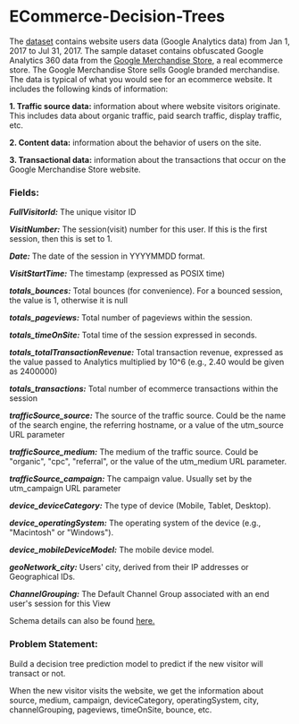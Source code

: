 # ECommerce-Decision-Trees

The [dataset](https://storage.googleapis.com/sample_user_behavior_data/sample_user_data.csv) contains website users data (Google Analytics data) from Jan 1, 2017 to Jul 31, 2017. The sample dataset contains obfuscated Google Analytics 360 data from the [Google Merchandise Store](https://www.googlemerchandisestore.com/shop.axd/Home?utm_source=Partners&utm_medium=affiliate&utm_campaign=Data%20Share%20Promo), a real ecommerce store. The Google Merchandise Store sells Google branded merchandise. The data is typical of what you would see for an ecommerce website. It includes the following kinds of information:

**1. Traffic source data:** information about where website visitors originate. This includes data about organic traffic, paid search traffic, display traffic, etc.

**2. Content data:** information about the behavior of users on the site.

**3. Transactional data:** information about the transactions that occur on the Google Merchandise Store website.

### Fields:
***FullVisitorId:*** The unique visitor ID

***VisitNumber:*** The session(visit) number for this user. If this is the first session, then this is set to 1.

***Date:*** The date of the session in YYYYMMDD format.

***VisitStartTime:*** The timestamp (expressed as POSIX time)

***totals_bounces:*** Total bounces (for convenience). For a bounced session, the value is 1, otherwise it is null

***totals_pageviews:*** Total number of pageviews within the session.

***totals_timeOnSite:*** Total time of the session expressed in seconds.

***totals_totalTransactionRevenue:*** Total transaction revenue, expressed as the value passed to Analytics multiplied by 10^6 (e.g., 2.40 would be given as 2400000)

***totals_transactions:*** Total number of ecommerce transactions within the session

***trafficSource_source:*** The source of the traffic source. Could be the name of the search engine, the referring hostname, or a value of the utm_source URL parameter

***trafficSource_medium:*** The medium of the traffic source. Could be "organic", "cpc", "referral", or the value of the utm_medium URL parameter.

***trafficSource_campaign:*** The campaign value. Usually set by the utm_campaign URL parameter

***device_deviceCategory:*** The type of device (Mobile, Tablet, Desktop).

***device_operatingSystem:*** The operating system of the device (e.g., "Macintosh" or "Windows").

***device_mobileDeviceModel:*** The mobile device model.

***geoNetwork_city:*** Users' city, derived from their IP addresses or Geographical IDs.

***ChannelGrouping:*** The Default Channel Group associated with an end user's session for this View

Schema details can also be found [here.](https://support.google.com/analytics/answer/3437719?hl=en)

### Problem Statement:

Build a decision tree prediction model to predict if the new visitor will transact or not.

When the new visitor visits the website, we get the information about source, medium, campaign, deviceCategory, operatingSystem, city, channelGrouping, pageviews, timeOnSite, bounce, etc.
